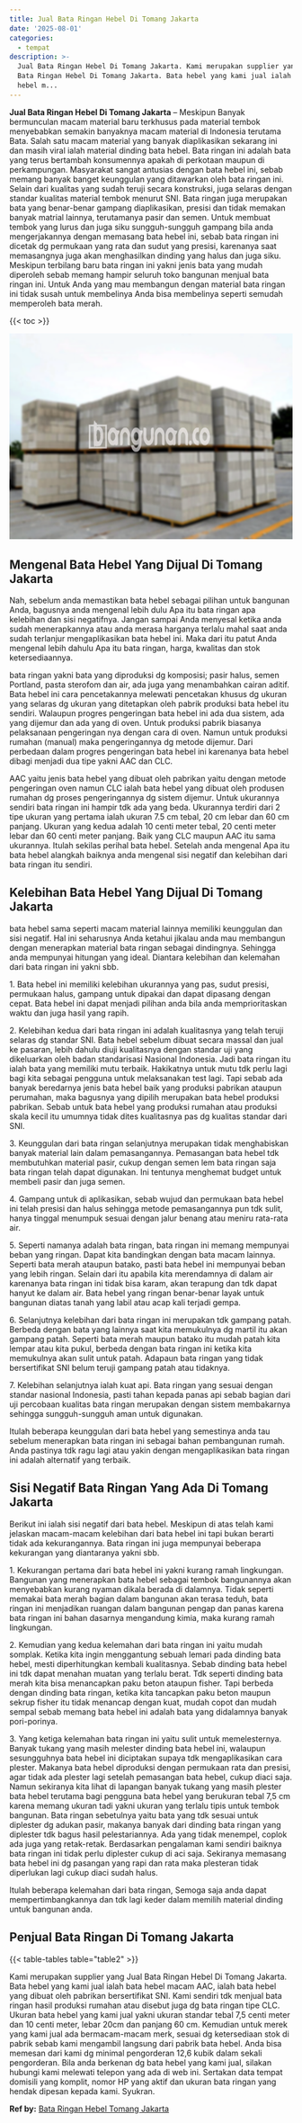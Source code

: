 ```yaml
---
title: Jual Bata Ringan Hebel Di Tomang Jakarta
date: '2025-08-01'
categories:
  - tempat
description: >-
  Jual Bata Ringan Hebel Di Tomang Jakarta. Kami merupakan supplier yang Jual
  Bata Ringan Hebel Di Tomang Jakarta. Bata hebel yang kami jual ialah bata
  hebel m...
---
```


**Jual Bata Ringan Hebel Di Tomang Jakarta** – Meskipun Banyak bermunculan macam material baru terkhusus pada material tembok menyebabkan semakin banyaknya macam material di Indonesia terutama Bata. Salah satu macam material yang banyak diaplikasikan sekarang ini dan masih viral ialah material dinding bata hebel. Bata ringan ini adalah bata yang terus bertambah konsumennya apakah di perkotaan maupun di perkampungan. Masyarakat sangat antusias dengan bata hebel ini, sebab memang banyak banget keunggulan yang ditawarkan oleh bata ringan ini. Selain dari kualitas yang sudah teruji secara konstruksi, juga selaras dengan standar kualitas material tembok menurut SNI. Bata ringan juga merupakan bata yang benar-benar gampang diaplikasikan, presisi dan tidak memakan banyak matrial lainnya, terutamanya pasir dan semen. Untuk membuat tembok yang lurus dan juga siku sungguh-sungguh gampang bila anda mengerjakannya dengan memasang bata hebel ini, sebab bata ringan ini dicetak dg permukaan yang rata dan sudut yang presisi, karenanya saat memasangnya juga akan menghasilkan dinding yang halus dan juga siku. Meskipun terbilang baru bata ringan ini yakni jenis bata yang mudah diperoleh sebab memang hampir seluruh toko bangunan menjual bata ringan ini. Untuk Anda yang mau membangun dengan material bata ringan ini tidak susah untuk membelinya Anda bisa membelinya seperti semudah memperoleh bata merah.

{{< toc >}}

![Jual Bata Ringan Hebel Di Tomang Jakarta](/images/jual-hebel-murah-26.png)

## Mengenal Bata Hebel Yang Dijual Di Tomang Jakarta

Nah, sebelum anda memastikan bata hebel sebagai pilihan untuk bangunan Anda, bagusnya anda mengenal lebih dulu Apa itu bata ringan apa kelebihan dan sisi negatifnya. Jangan sampai Anda menyesal ketika anda sudah menerapkannya atau anda merasa harganya terlalu mahal saat anda sudah terlanjur mengaplikasikan bata hebel ini. Maka dari itu patut Anda mengenal lebih dahulu Apa itu bata ringan, harga, kwalitas dan stok ketersediaannya.

bata ringan yakni bata yang diproduksi dg komposisi; pasir halus, semen Portland, pasta sterofom dan air, ada juga yang menambahkan cairan aditif. Bata hebel ini cara pencetakannya melewati pencetakan khusus dg ukuran yang selaras dg ukuran yang ditetapkan oleh pabrik produksi bata hebel itu sendiri. Walaupun progres pengeringan bata hebel ini ada dua sistem, ada yang dijemur dan ada yang di oven. Untuk produksi pabrik biasanya pelaksanaan pengeringan nya dengan cara di oven. Namun untuk produksi rumahan (manual) maka pengeringannya dg metode dijemur. Dari perbedaan dalam progres pengeringan bata hebel ini karenanya bata hebel dibagi menjadi dua tipe yakni AAC dan CLC.

AAC yaitu jenis bata hebel yang dibuat oleh pabrikan yaitu dengan metode pengeringan oven namun CLC ialah bata hebel yang dibuat oleh produsen rumahan dg proses pengeringannya dg sistem dijemur. Untuk ukurannya sendiri bata ringan ini hampir tdk ada yang beda. Ukurannya terdiri dari 2 tipe ukuran yang pertama ialah ukuran 7.5 cm tebal, 20 cm lebar dan 60 cm panjang. Ukuran yang kedua adalah 10 centi meter tebal, 20 centi meter lebar dan 60 centi meter panjang. Baik yang CLC maupun AAC itu sama ukurannya. Itulah sekilas perihal bata hebel. Setelah anda mengenal Apa itu bata hebel alangkah baiknya anda mengenal sisi negatif dan kelebihan dari bata ringan itu sendiri.

## Kelebihan Bata Hebel Yang Dijual Di Tomang Jakarta

bata hebel sama seperti macam material lainnya memiliki keunggulan dan sisi negatif. Hal ini seharusnya Anda ketahui jikalau anda mau membangun dengan menerapkan material bata ringan sebagai dindingnya. Sehingga anda mempunyai hitungan yang ideal. Diantara kelebihan dan kelemahan dari bata ringan ini yakni sbb.

1\. Bata hebel ini memiliki kelebihan ukurannya yang pas, sudut presisi, permukaan halus, gampang untuk dipakai dan dapat dipasang dengan cepat. Bata hebel ini dapat menjadi pilihan anda bila anda memprioritaskan waktu dan juga hasil yang rapih.

2\. Kelebihan kedua dari bata ringan ini adalah kualitasnya yang telah teruji selaras dg standar SNI. Bata hebel sebelum dibuat secara massal dan jual ke pasaran, lebih dahulu diuji kualitasnya dengan standar uji yang dikeluarkan oleh badan standarisasi Nasional Indonesia. Jadi bata ringan itu ialah bata yang memiliki mutu terbaik. Hakikatnya untuk mutu tdk perlu lagi bagi kita sebagai pengguna untuk melaksanakan test lagi. Tapi sebab ada banyak beredarnya jenis bata hebel baik yang produksi pabrikan ataupun perumahan, maka bagusnya yang dipilih merupakan bata hebel produksi pabrikan. Sebab untuk bata hebel yang produksi rumahan atau produksi skala kecil itu umumnya tidak dites kualitasnya pas dg kualitas standar dari SNI.

3\. Keunggulan dari bata ringan selanjutnya merupakan tidak menghabiskan banyak material lain dalam pemasangannya. Pemasangan bata hebel tdk membutuhkan material pasir, cukup dengan semen lem bata ringan saja bata ringan telah dapat digunakan. Ini tentunya menghemat budget untuk membeli pasir dan juga semen.

4\. Gampang untuk di aplikasikan, sebab wujud dan permukaan bata hebel ini telah presisi dan halus sehingga metode pemasangannya pun tdk sulit, hanya tinggal menumpuk sesuai dengan jalur benang atau meniru rata-rata air.

5\. Seperti namanya adalah bata ringan, bata ringan ini memang mempunyai beban yang ringan. Dapat kita bandingkan dengan bata macam lainnya. Seperti bata merah ataupun batako, pasti bata hebel ini mempunyai beban yang lebih ringan. Selain dari itu apabila kita merendamnya di dalam air karenanya bata ringan ini tidak bisa karam, akan terapung dan tdk dapat hanyut ke dalam air. Bata hebel yang ringan benar-benar layak untuk bangunan diatas tanah yang labil atau acap kali terjadi gempa.

6\. Selanjutnya kelebihan dari bata ringan ini merupakan tdk gampang patah. Berbeda dengan bata yang lainnya saat kita memukulnya dg martil itu akan gampang patah. Seperti bata merah maupun batako itu mudah patah kita lempar atau kita pukul, berbeda dengan bata ringan ini ketika kita memukulnya akan sulit untuk patah. Adapaun bata ringan yang tidak bersertifikat SNI belum teruji gampang patah atau tidaknya.

7\. Kelebihan selanjutnya ialah kuat api. Bata ringan yang sesuai dengan standar nasional Indonesia, pasti tahan kepada panas api sebab bagian dari uji percobaan kualitas bata ringan merupakan dengan sistem membakarnya sehingga sungguh-sungguh aman untuk digunakan.

Itulah beberapa keunggulan dari bata hebel yang semestinya anda tau sebelum menerapkan bata ringan ini sebagai bahan pembangunan rumah. Anda pastinya tdk ragu lagi atau yakin dengan mengaplikasikan bata ringan ini adalah alternatif yang terbaik.

## Sisi Negatif Bata Ringan Yang Ada Di Tomang Jakarta

Berikut ini ialah sisi negatif dari bata hebel. Meskipun di atas telah kami jelaskan macam-macam kelebihan dari bata hebel ini tapi bukan berarti tidak ada kekurangannya. Bata ringan ini juga mempunyai beberapa kekurangan yang diantaranya yakni sbb.

1\. Kekurangan pertama dari bata hebel ini yakni kurang ramah lingkungan. Bangunan yang menerapkan bata hebel sebagai tembok bangunannya akan menyebabkan kurang nyaman dikala berada di dalamnya. Tidak seperti memakai bata merah bagian dalam bangunan akan terasa teduh, bata ringan ini menjadikan ruangan dalam bangunan pengap dan panas karena bata ringan ini bahan dasarnya mengandung kimia, maka kurang ramah lingkungan.

2\. Kemudian yang kedua kelemahan dari bata ringan ini yaitu mudah somplak. Ketika kita ingin menggantung sebuah lemari pada dinding bata hebel, mesti diperhitungkan kembali kualitasnya. Sebab dinding bata hebel ini tdk dapat menahan muatan yang terlalu berat. Tdk seperti dinding bata merah kita bisa menancapkan paku beton ataupun fisher. Tapi berbeda dengan dinding bata ringan, ketika kita tancapkan paku beton maupun sekrup fisher itu tidak menancap dengan kuat, mudah copot dan mudah sempal sebab memang bata hebel ini adalah bata yang didalamnya banyak pori-porinya.

3\. Yang ketiga kelemahan bata ringan ini yaitu sulit untuk memelesternya. Banyak tukang yang masih melester dinding bata hebel ini, walaupun sesungguhnya bata hebel ini diciptakan supaya tdk mengaplikasikan cara plester. Makanya bata hebel diproduksi dengan permukaan rata dan presisi, agar tidak ada plester lagi setelah pemasangan bata hebel, cukup diaci saja. Namun sekiranya kita lihat di lapangan banyak tukang yang masih plester bata hebel terutama bagi pengguna bata hebel yang berukuran tebal 7,5 cm karena memang ukuran tadi yakni ukuran yang terlalu tipis untuk tembok bangunan. Bata ringan sebetulnya yaitu bata yang tdk sesuai untuk diplester dg adukan pasir, makanya banyak dari dinding bata ringan yang diplester tdk bagus hasil pelestariannya. Ada yang tidak menempel, coplok ada juga yang retak-retak. Berdasarkan pengalaman kami sendiri baiknya bata ringan ini tidak perlu diplester cukup di aci saja. Sekiranya memasang bata hebel ini dg pasangan yang rapi dan rata maka plesteran tidak diperlukan lagi cukup diaci sudah halus.

Itulah beberapa kelemahan dari bata ringan, Semoga saja anda dapat mempertimbangkannya dan tdk lagi keder dalam memilih material dinding untuk bangunan anda.

## Penjual Bata Ringan Di Tomang Jakarta

{{< table-tables table="table2" >}}

Kami merupakan supplier yang Jual Bata Ringan Hebel Di Tomang Jakarta. Bata hebel yang kami jual ialah bata hebel macam AAC, ialah bata hebel yang dibuat oleh pabrikan bersertifikat SNI. Kami sendiri tdk menjual bata ringan hasil produksi rumahan atau disebut juga dg bata ringan tipe CLC. Ukuran bata hebel yang kami jual yakni ukuran standar tebal 7,5 centi meter dan 10 centi meter, lebar 20cm dan panjang 60 cm. Kemudian untuk merek yang kami jual ada bermacam-macam merk, sesuai dg ketersediaan stok di pabrik sebab kami mengambil langsung dari pabrik bata hebel. Anda bisa memesan dari kami dg minimal pengorderan 12,6 kubik dalam sekali pengorderan. Bila anda berkenan dg bata hebel yang kami jual, silakan hubungi kami melewati telepon yang ada di web ini. Sertakan data tempat domisili yang komplit, nomor HP yang aktif dan ukuran bata ringan yang hendak dipesan kepada kami. Syukran.

**Ref by:** [Bata Ringan Hebel Tomang Jakarta](https://id.wikipedia.org/wiki/Bata)
